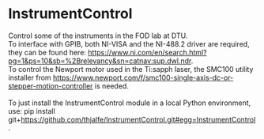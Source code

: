 # InstrumentControl
Control some of the instruments in the FOD lab at DTU. <br>
To interface with GPIB, both NI-VISA and the NI-488.2 driver are required, they can be found here: https://www.ni.com/en/search.html?pg=1&ps=10&sb=%2Brelevancy&sn=catnav:sup.dwl.ndr. <br>
To control the Newport motor used in the Ti:sapph laser, the SMC100 utility installer from https://www.newport.com/f/smc100-single-axis-dc-or-stepper-motion-controller is needed. <br><br>
To just install the InstrumentControl module in a local Python environment, use: pip install git+https://github.com/thjalfe/InstrumentControl.git#egg=InstrumentControl.
